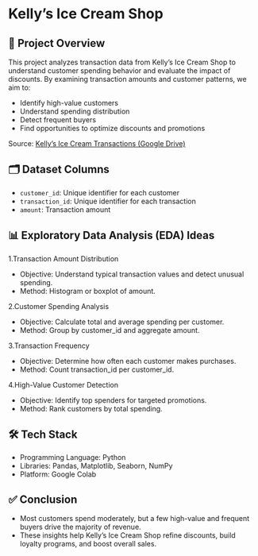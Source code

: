 # Kelly’s Ice Cream Shop
## 🏦 Project Overview
This project analyzes transaction data from Kelly’s Ice Cream Shop to understand customer spending behavior and evaluate the impact of discounts. By examining transaction amounts and customer patterns, we aim to:
- Identify high-value customers
- Understand spending distribution
- Detect frequent buyers
- Find opportunities to optimize discounts and promotions
  
Source: [Kelly’s Ice Cream Transactions (Google Drive)](https://drive.google.com/file/d/14sFXsZI6fdFhuxVD4EFOx39ac9WUfJOl/view?usp=sharing)

## 🗂 Dataset Columns
- `customer_id`: Unique identifier for each customer
- `transaction_id`: Unique identifier for each transaction
- `amount`: Transaction amount 

## 📊 Exploratory Data Analysis (EDA) Ideas
1.Transaction Amount Distribution
- Objective: Understand typical transaction values and detect unusual spending.
- Method: Histogram or boxplot of amount.

2.Customer Spending Analysis
- Objective: Calculate total and average spending per customer.
- Method: Group by customer_id and aggregate amount.

3.Transaction Frequency
- Objective: Determine how often each customer makes purchases.
- Method: Count transaction_id per customer_id.

4.High-Value Customer Detection
- Objective: Identify top spenders for targeted promotions.
- Method: Rank customers by total spending.

## 🛠️ Tech Stack
- Programming Language: Python
- Libraries: Pandas, Matplotlib, Seaborn, NumPy
- Platform: Google Colab

## ✅ Conclusion
- Most customers spend moderately, but a few high-value and frequent buyers drive the majority of revenue.
- These insights help Kelly’s Ice Cream Shop refine discounts, build loyalty programs, and boost overall sales.

